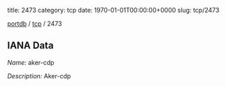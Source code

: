 title: 2473
category: tcp
date: 1970-01-01T00:00:00+0000
slug: tcp/2473

[portdb](/) / [tcp](/category/tcp.html) / 2473


## IANA Data

_Name:_ aker-cdp

_Description:_ Aker-cdp

